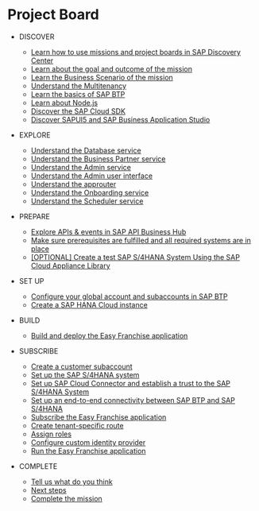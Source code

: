# Project Board
<!-- disco-toc-start -->
- DISCOVER
    - [Learn how to use missions and project boards in SAP Discovery Center](./discover/how-to-use-missions/README.md)
    - [Learn about the goal and outcome of the mission](./discover/goal-and-outcome-of-mission/README.md)
    - [Learn the Business Scenario of the mission](./discover/business-scenario/README.md)
    - [Understand the Multitenancy](./discover/multitenancy/README.md)
    - [Learn the basics of SAP BTP](./discover/sap-btp-basics/README.md)
    - [Learn about Node.js](./discover/nodejs/README.md)
    - [Discover the SAP Cloud SDK](./discover/discover-sap-cloud-sdk/README.md)
    - [Discover SAPUI5 and SAP Business Application Studio](./discover/ui5-fiori-elements-business-app-studio/README.md)
- EXPLORE
    - [Understand the Database service](../../tree/main/db/README.md)
    - [Understand the Business Partner service](../../tree/main/businessPartner/README.md)
    - [Understand the Admin service](../../tree/main/admin-srv/README.md)
    - [Understand the Admin user interface](../../tree/main/adminui/readme.md)
    - [Understand the approuter](../../tree/main/approuter/README.md)
    - [Understand the Onboarding service](../../tree/main/onboardingservice/README.md)
    - [Understand the Scheduler service](../../tree/main/scheduler/README.md)


- PREPARE
    - [Explore APIs & events in SAP API Business Hub](./prepare/explore-apis-and-events/README.md)
    - [Make sure prerequisites are fulfilled and all required systems are in place](./prepare/mission-prerequisites/README.md)
    - [[OPTIONAL] Create a test SAP S/4HANA System Using the SAP Cloud Appliance Library](https://github.com/SAP-samples/cloud-extension-ecc-business-process/blob/mission/mission/cal-setup/CALS4H.md)
    

- SET UP
    - [Configure your global account and subaccounts in SAP BTP](./set-up/configure-account/README.md)
    - [Create a SAP HANA Cloud instance](./set-up/hana/README.md)

- BUILD
   - [Build and deploy the Easy Franchise application](./build/bas/README.md)
  
     
- SUBSCRIBE
   - [Create a customer subaccount](./subscribe/create-subscriber-subaccount/README.md)
   - [Set up the SAP S/4HANA system](https://github.com/SAP-samples/cloud-extension-html5-sample/blob/mission/mission/s4h-setup/README.md)
   - [Set up SAP Cloud Connector and establish a trust to the SAP S/4HANA System](https://github.com/SAP-samples/cloud-extension-html5-sample/blob/mission/mission/cloud-connector/README.md)
   - [Set up an end-to-end connectivity between SAP BTP and SAP S/4HANA](https://github.com/SAP-samples/cloud-extension-html5-sample/blob/mission/mission/connectivity/README.md) 
   - [Subscribe the Easy Franchise application](./subscribe/subscription/README.md)
   - [Create tenant-specific route](./subscribe/route-creation/README.md)
   - [Assign roles](./subscribe/assign-roles/README.md)
   - [Configure custom identity provider](./subscribe/idp/README.md)
   - [Run the Easy Franchise application](./subscribe/run-application/README.md#running-the-application)
   
   
 - COMPLETE
    - [Tell us what do you think](./complete/give-feedback/README.md)
    - [Next steps](./complete/next-steps/README.md)
    - [Complete the mission](./complete/complete-mission/README.md)
    
<!-- disco-toc-end -->

